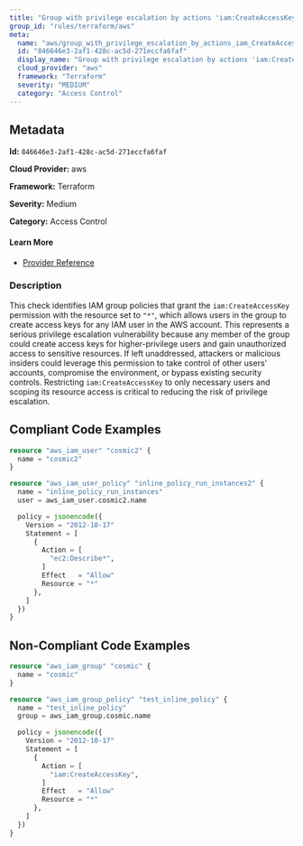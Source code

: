 ```yaml
---
title: "Group with privilege escalation by actions 'iam:CreateAccessKey'"
group_id: "rules/terraform/aws"
meta:
  name: "aws/group_with_privilege_escalation_by_actions_iam_CreateAccessKey"
  id: "846646e3-2af1-428c-ac5d-271eccfa6faf"
  display_name: "Group with privilege escalation by actions 'iam:CreateAccessKey'"
  cloud_provider: "aws"
  framework: "Terraform"
  severity: "MEDIUM"
  category: "Access Control"
---
```

## Metadata

**Id:** `846646e3-2af1-428c-ac5d-271eccfa6faf`

**Cloud Provider:** aws

**Framework:** Terraform

**Severity:** Medium

**Category:** Access Control

#### Learn More

 - [Provider Reference](https://registry.terraform.io/providers/hashicorp/aws/latest/docs/resources/iam_group_policy#policy)

### Description

 This check identifies IAM group policies that grant the `iam:CreateAccessKey` permission with the resource set to `"*"`, which allows users in the group to create access keys for any IAM user in the AWS account. This represents a serious privilege escalation vulnerability because any member of the group could create access keys for higher-privilege users and gain unauthorized access to sensitive resources. If left unaddressed, attackers or malicious insiders could leverage this permission to take control of other users' accounts, compromise the environment, or bypass existing security controls. Restricting `iam:CreateAccessKey` to only necessary users and scoping its resource access is critical to reducing the risk of privilege escalation.


## Compliant Code Examples
```tf
resource "aws_iam_user" "cosmic2" {
  name = "cosmic2"
}

resource "aws_iam_user_policy" "inline_policy_run_instances2" {
  name = "inline_policy_run_instances"
  user = aws_iam_user.cosmic2.name

  policy = jsonencode({
    Version = "2012-10-17"
    Statement = [
      {
        Action = [
          "ec2:Describe*",
        ]
        Effect   = "Allow"
        Resource = "*"
      },
    ]
  })
}

```
## Non-Compliant Code Examples
```tf
resource "aws_iam_group" "cosmic" {
  name = "cosmic"
}

resource "aws_iam_group_policy" "test_inline_policy" {
  name = "test_inline_policy"
  group = aws_iam_group.cosmic.name

  policy = jsonencode({
    Version = "2012-10-17"
    Statement = [
      {
        Action = [
          "iam:CreateAccessKey",
        ]
        Effect   = "Allow"
        Resource = "*"
      },
    ]
  })
}



```